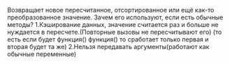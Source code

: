 Возвращает новое пересчитанное, отсортированное или ещё как-то преобразованное значение.
Зачем его используют, если есть обычные методы?
1.Кэширование данных, значение считается раз и больше не нуждается в пересчете.(Повторные вызовы не пересчитывают его)
(то есть если будет функция() функция() то сработает только первая и вторая будет та же)
2.Нельзя передавать аргументы(работают как обычные переменные)